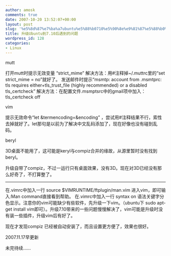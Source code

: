 ```yaml
---
author: amosk
comments: true
date: 2007-10-20 13:52:07+00:00
layout: post
slug: '%e5%8d%87%e7%ba%a7ubuntu%e5%88%b0710%e5%90%8e%e9%81%87%e5%88%b0%e7%9a%84%e9%97%ae%e9%a2%98'
title: 升级Ubuntu到7.10后遇到的问题
wordpress_id: 128
categories:
- Linux
---
```


mutt

打开mutt时提示无效变量 “strict_mime”
解决方法：用#注释掉~/.muttrc里的“set strict_mime = no”就好了。
发送邮件时提示“msmtp: account from .msmtprc: tls requires either+tls_trust_file (highly recommended) or a disabled tls_certcheck”
解决方法：在配置文件.msmptsrc中的gmail项中加入：tls_certcheck off

vim

提示无效命令“let &termencoding=&encoding” ，尝试用#注释结果不行，索性去掉就好了。let那句是以前为了解决中文乱码添加了，现在好像也没有碰到乱码。

beryl

3D桌面不能用了，这可能是keryl与compiz合并的缘故，从源里暂时没有找到beryl。

升级自带了compiz，不过一运行只有桌面效果，没有3D。现在对3D已经没有那么好奇了，不打算整了。

-----------

在.vimrc中加入一行
source $VIMRUNTIME/ftplugin/man.vim
进入vim，即可输入:Man command直接看到帮助。
在.vimrc中加入一行
syntax on
语法关键字分色显示。注意你的vim可能缺少有些软件，先升级一下vim。（ubuntu下 sudo apt-get install vim即可）。升级7.10带来的一些问题慢慢解决了，vim可能是升级时没有装一些插件，升级vim后有好了。

现在才发现compiz 已经被自动安装了，而且设置更方便了，效果也很好。

2007.11.17早更新

未完待续……
